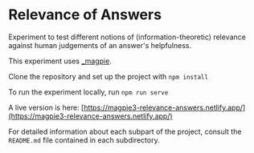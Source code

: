 # Relevance of Answers

Experiment to test different notions of (information-theoretic) relevance against human judgements of an answer's helpfulness.

This experiment uses [_magpie](https://magpie-manual.netlify.app/).

Clone the repository and set up the project with `npm install`

To run the experiment locally, run `npm run serve`

A live version is here: [https://magpie3-relevance-answers.netlify.app/](https://magpie3-relevance-answers.netlify.app/)

For detailed information about each subpart of the project, consult the `README.md` file contained in each subdirectory. 


